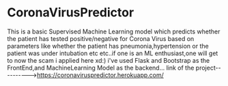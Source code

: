 # CoronaVirusPredictor
This is a basic Supervised Machine Learning model which predicts whether the patient has tested positive/negative for Corona Virus based on parameters like whether the patient has pneumonia,hypertension or the patient was under intubation etc etc..if one is an ML enthusiast,one will get to now the scam i applied here xd:)
i've used Flask and Bootstrap as the FrontEnd,and MachineLearning Model as the backend...
link of the project---------->https://coronaviruspredictor.herokuapp.com/
